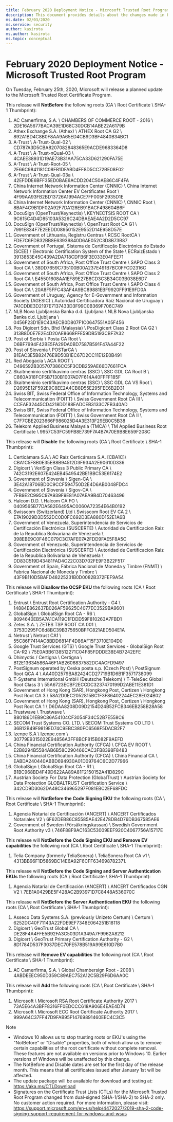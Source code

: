 ```yaml
---
title: February 2020 Deployment Notice - Microsoft Trusted Root Program 
description: This document provides details about the changes made in February 2020 to the root store.
ms.date: 02/03/2020
ms.service: security
author: kasirota
ms.author: kasirota
ms.topic: conceptual
---
```

# February 2020 Deployment Notice - Microsoft Trusted Root Program 
On Tuesday, February 25th, 2020, Microsoft will release a planned update to the Microsoft Trusted Root Certificate Program.

This release will **NotBefore** the following roots (CA \\ Root Certificate \\ SHA-1 Thumbprint):
1.  AC Camerfirma, S.A. \\ CHAMBERS OF COMMERCE ROOT - 2016 \\ 2DE16A5677BACA39E1D68C30DCB14ABE22A6179B
2. Athex Exchange S.A. (Athex) \\ ATHEX Root CA G2 \\ 892A1BD4C8B0F8AA9A65ED4CB9D3BF4840B34BC1
3. A-Trust \\ A-Trust-Qual-02  \\ CD787A3D5CBA8207082848365E9ACDE9683364D8
4. A-Trust \\ A-Trust-nQual-03  \\ 4CAEE38931D19AE73B31AA75CA33D621290FA75E
5. A-Trust \\ A-Trust-Root-05 \\  2E66C9841181C08FB1DFABD4FF8D5CC72BE08F02
6. A-Trust \\ A-Trust-Qual-03a \\ 42EFDDE6BFF35ED0BAE6ACDD204C50AE86C4F4FA
7. China Internet Network Information Center (CNNIC) \\ China Internet Network Information Center EV Certificates Root \\ 4F99AA93FB2BD13726A1994ACE7FF005F2935D1E
8. China Internet Network Information Center (CNNIC) \\ CNNIC Root \\ 8BAF4C9B1DF02A92F7DA128EB91BACF498604B6F
9. DocuSign (OpenTrust/Keynectis) \\ KEYNECTSIS ROOT CA \\ 9C615C4D4D85103A5326C24DBAEAE4A2D2D5CC97
10. DocuSign (OpenTrust/Keynectis) \\ OpenTrust Root CA G1 \\ 7991E834F7E2EEDD08950152E9552D14E958D57E
11. Government of Lithuania, Registru Centras \\ RCSC RootCA \\ FDE7C6FDB32BB8E63939840D6AE052C3D8B73B87
12. Government of Portugal, Sistema de Certificação Electrónica do Estado (SCEE) / Electronic Certification System of the State \\ ECRaizEstado \\ 3913853E45C439A2DA718CDFB6F3E033E04FEE71
13. Government of South Africa, Post Office Trust Centre \\ SAPO Class 3 Root CA \\ 38DD7659C735100B00A237E491B7BC0FFCD2316C
14. Government of South Africa, Post Office Trust Centre \\ SAPO Class 2 Root CA \\ E45501608AA1EF89E27B8CD3C3B34C03B038E6D7
15. Government of South Africa, Post Office Trust Centre \\ SAPO Class 4 Root CA \\ 20A8F5FFC43AF4A9BC89881EBF9920FF91E9FD0A
16. Government of Uruguay, Agency for E-Government and Information Society (AGESIC) \\ Autoridad Certificadora Raíz Nacional de Uruguay \\ 7A1CDDE3D2197E7137433D3F99C0B369F706C749
17. NLB Nova Ljubljanska Banka d.d. Ljubljana \\ NLB Nova Ljubljanska Banka d.d. Ljubljana \\ 0456F23D1E9C43AECB0D807F1C0647551A05F456
18. Pos Digicert Sdn. Bhd (Malaysia)  \\ PosDigicert Class 2 Root CA G2 \\ 313B8D0E7E2E4D20AE8668FFE59DB5193CBF7A32
19. Post of Serbia \\ Posta CA Root \\ D6BF7994F42BE5FA29DA0BD7587B591F47A44F22
20. Post of Slovenia	 \\ POSTarCA \\ B1EAC3E5B82476E9D50B1EC67D2CC11E12E0B491
21. Red Abogacía \\ ACA ROOT \\ D496592B305707386CC5F3CDB259AE66D7661FCA
22. Skaitmeninio sertifikavimo centras (SSC)  \\ SSC GDL CA Root B \\ C860A318FCF5B7130B1007AD7F614A40FFFF185F
23. Skaitmeninio sertifikavimo centras (SSC) \\ SSC GDL CA VS Root \\ D2695E12F592E9C8EE2A4CB8D55E295FEE6B2D31
24. Swiss BIT, Swiss Federal Office of Information Technology, Systems and Telecommunication (FOITT) \\ Swiss Government Root CA III \\ CCEAE32445CD4218DD188EADCEB3133C7FB340AD
25. Swiss BIT, Swiss Federal Office of Information Technology, Systems and Telecommunication (FOITT) \\ Swiss Government Root CA II \\ C7F7CBE2023666F986025D4A3E313F29EB0C5B38
26. Telekom Applied Business Malaysia (TMCA) \\ TM Applied Business Root Certificate \ 9957C53FC59FB8E739F7A4B7A70E9B8E659F208C

This release will **Disable** the following roots (CA \\ Root Certificate \\ SHA-1 Thumbprint):
1. Certicámara S.A.\\ AC Raíz Certicámara S.A. [CBA1C]\\ CBA1C5F8B0E35EB8B94512D3F934A2E90610D336
2. Digicert \\ VeriSign Class 3 Public Primary CA \\ 742C3192E607E424EB4549542BE1BBC53E6174E2
3. Government of Slovenia \\ Sigen-CA \\ 3E42A18706BD0C9CCF594750D2E4D6AB0048FDC4
4. Government of Slovenia \\ Sigov-CA \\ 7FB9E2C995C97A939F9E81A07AEA9B4D70463496
5. Halcom D.D. \\ Halcom CA FO \\ 0409565B77DA582E6495AC0060A72354E64B0192
6. Swisscom (Switzerland) Ltd \\ Swisscom Root EV CA 2 \\ E7A19029D3D552DC0D0FC692D3EA880D152E1A6B
7. Government of Venezuela, Superintendencia de Servicios de Certificación Electrónica (SUSCERTE) \\ Autoridad de Certificacion Raiz de la Republica Bolivariana de Venezuela \\ 398EBE9C0F46C079C3C7AFE07A2FDD9FAE5F8A5C
8. Government of Venezuela, Superintendencia de Servicios de Certificación Electrónica (SUSCERTE) \\ Autoridad de Certificacion Raiz de la Republica Bolivariana de Venezuela \\ DD83C519D43481FAD4C22C03D702FE9F3B22F517
9. Government of Spain, Fábrica Nacional de Moneda y Timbre (FNMT) \\ Fabrica Nacional de Moneda y Timbre \\ 43F9B110D5BAFD48225231B0D0082B372FEF9A54

This release will **Disallow the OCSP EKU** the following roots (CA \\ Root Certificate \\ SHA-1 Thumbprint):
1. Entrust	\\ Entrust Root Certification Authority - G4 \\ 14884E862637B026AF59625C4077EC3529BA9601
2. GlobalSign \\ GlobalSign Root CA - R6 \\ 8094640EB5A7A1CA119C1FDDD59F810263A7FBD1
3. Zetes S.A. \\ ZETES TSP ROOT CA 001 \\ 3753D295FC6d8BC39B375650BFFC821AED504E1A
4. Netrust \\ Netrust CA1 \\ 55C86F7414AC8BDD6814F4D86AF15F3710E104D0
5. Google Trust Services (GTS) \\ Google Trust Services - GlobalSign Root CA-R2 \\ 75E0ABB6138512271C04F85FDDDE38E4B7242EFE
6. Dhimyotis / Certigna \\ Certigna \\ B12E13634586A46F1AB2606837582DC4ACFD9497
7. PostSignum operated by Ceska posta s.p. (Czech Post) \\ PostSignum Root QCA 4 \\ AA40D2579BA82424CD27719B1D6B1F3571738099
8. T-Systems International GmbH (Deutsche Telekom) \\ T-TeleSec Global Root Class 3 \\ 55A6723ECBF2ECCDC3237470199D2ABE11E381D1
9. Government of Hong Kong (SAR), Hongkong Post, Certizen \\ Hongkong Post Root CA 3 \\ 58A2D0EC2052815BC1F3F86402244EC28E024B02
10. Government of Hong Kong (SAR), Hongkong Post, Certizen \\ Hongkong Post Root CA 1 \\ D6DAA8208D09D2154D24B52FCB346EB258B28A58
11. Trustwave \\ Trustwave \\ B80186D1EB9C86A54104CF3054F34C52B7E558C6
12. SECOM Trust Systems CO. LTD. \\ SECOM Trust Systems CO LTD \\ 36B12B49F9819ED74C9EBC380FC6568F5DACB2F7
13. Izenpe S.A \\ Izenpe.com \\ 30779E9315022E94856A3FF8BCF815B082F9AEFD
14. China Financial Certification Authority (CFCA) \\ CFCA EV ROOT \\ E2B8294B5584AB6B58C290466CAC3FB8398F8483
15. China Financial Certification Authority (CFCA) \\ China Financial CA \\ EABDA240440ABBD694930A01D09764C6C2D77966
16. GlobalSign \\ GlobalSign Root CA - R1 \\ B1BC968BD4F49D622AA89A81F2150152A41D829C
17. Austrian Society For Data Protection (GlobalTrust) \\ Austrian Society for Data Protection GLOBALTRUST Certification Service \\ 342CD9D3062DA48C346965297F081EBC2EF68FDC

This release will **NotBefore the Code Signing EKU** the following roots (CA \\ Root Certificate \\ SHA-1 Thumbprint):
1. Agencia Notarial de Certificación (ANCERT) \\ ANCERT Certificados Notariales V2 \\ 6F62DEB86C85585AE42E478DB4D76DB367585AE6
2. Government of Sweden (Försäkringskassan) \\ Swedish Government Root Authority v3 \\ 746F88F9AC163C53009EEF920C4067756A15717E

This release will **NotBefore the Code Signing EKU and Remove EV capabilities** the following root (CA \\ Root Certificate \\ SHA-1 Thumbprint):
1. Telia Company (formerly TeliaSonera) \\ TeliaSonera Root CA v1 \\ 4313BB96F1D5869BC14E6A92F6CFF634698782371.

This release will **NotBefore the Code Signing and Server Authentication  EKUs** the following roots (CA \\ Root Certificate \\ SHA-1 Thumbprint):
1. Agencia Notarial de Certificación (ANCERT) \\ ANCERT Certificados CGN V2 \\ 7EB1A0429BE5F428AC2B93971D7C8448A536070C

This release will **NotBefore the Server Authentication  EKU** the following roots (CA \\ Root Certificate \\ SHA-1 Thumbprint):
1. Asseco Data Systems S.A. (previously Unizeto Certum) \\ Certum \\ 6252DC40F71143A22FDE9EF7348E064251B18118
2. Digicert \\ GeoTrust Global CA \\ DE28F4A4FFE5B92FA3C503D1A349A7F9962A8212
3. Digicert \\ GeoTrust Primary Certification Authority - G2 \\ 8D1784D537F3037DEC70FE578B519A99E610D7B0

This release will **Remove EV capabilities** the following root (CA \\ Root Certificate \\ SHA-1 Thumbprint):
1. AC Camerfirma, S.A. \\ Global Chambersign Root - 2008 \\ 4ABDEEEC950D359C89AEC752A12C5B29F6D6AA0C

This release will **Add** the following roots (CA \\ Root Certificate \\ SHA-1 Thumbprint):
1. Microsoft \\ Microsoft RSA Root Certificate Authority 2017 \\ 73A5E64A3BFF8316FF0EDCCC618A906E4EAE4D74
2. Microsoft \\ Microsoft ECC Root Certificate Authority 2017 \\ 999A64C37FF47D9FAB95F14769891460EEC4C3C5

>[!NOTE]
> * Windows 10 allows us to stop trusting roots or EKU's using the "NotBefore" or "Disable" properties, both of which allow us to remove certain capabilities of the root certificate without complete removal. These features are not available on versions prior to Windows 10. Earlier versions of Windows will be unaffected by this change. 
> * The NotBefore and Disable dates are set for the first day of the release month. This means that all certificates issued after January 1st will be affected.  
> * The update package will be available for download and testing at: <https://aka.ms/CTLDownload>
> * Signatures on the Certificate Trust Lists (CTLs) for the Microsoft Trusted Root Program changed from dual-signed (SHA-1/SHA-2) to SHA-2 only. No customer action required. For more information, please visit: <https://support.microsoft.com/en-us/help/4472027/2019-sha-2-code-signing-support-requirement-for-windows-and-wsus> 
